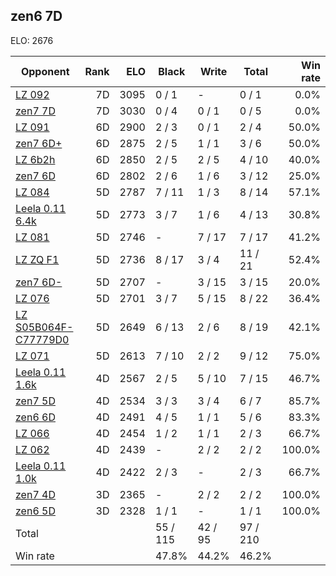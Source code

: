 ## zen6 7D ##

ELO: 2676

Opponent | Rank | ELO | Black | Write | Total | Win rate
---------|-----:|----:|-------|-------|-------|-------:
[LZ 092](LZ%20092.md) | 7D | 3095 | 0 / 1 | - | 0 / 1 | 0.0%
[zen7 7D](zen7%207D.md) | 7D | 3030 | 0 / 4 | 0 / 1 | 0 / 5 | 0.0%
[LZ 091](LZ%20091.md) | 6D | 2900 | 2 / 3 | 0 / 1 | 2 / 4 | 50.0%
[zen7 6D+](zen7%206D+.md) | 6D | 2875 | 2 / 5 | 1 / 1 | 3 / 6 | 50.0%
[LZ 6b2h](LZ%206b2h.md) | 6D | 2850 | 2 / 5 | 2 / 5 | 4 / 10 | 40.0%
[zen7 6D](zen7%206D.md) | 6D | 2802 | 2 / 6 | 1 / 6 | 3 / 12 | 25.0%
[LZ 084](LZ%20084.md) | 5D | 2787 | 7 / 11 | 1 / 3 | 8 / 14 | 57.1%
[Leela 0.11 6.4k](Leela%200.11%206.4k.md) | 5D | 2773 | 3 / 7 | 1 / 6 | 4 / 13 | 30.8%
[LZ 081](LZ%20081.md) | 5D | 2746 | - | 7 / 17 | 7 / 17 | 41.2%
[LZ ZQ F1](LZ%20ZQ%20F1.md) | 5D | 2736 | 8 / 17 | 3 / 4 | 11 / 21 | 52.4%
[zen7 6D-](zen7%206D-.md) | 5D | 2707 | - | 3 / 15 | 3 / 15 | 20.0%
[LZ 076](LZ%20076.md) | 5D | 2701 | 3 / 7 | 5 / 15 | 8 / 22 | 36.4%
[LZ S05B064F-C77779D0](LZ%20S05B064F-C77779D0.md) | 5D | 2649 | 6 / 13 | 2 / 6 | 8 / 19 | 42.1%
[LZ 071](LZ%20071.md) | 5D | 2613 | 7 / 10 | 2 / 2 | 9 / 12 | 75.0%
[Leela 0.11 1.6k](Leela%200.11%201.6k.md) | 4D | 2567 | 2 / 5 | 5 / 10 | 7 / 15 | 46.7%
[zen7 5D](zen7%205D.md) | 4D | 2534 | 3 / 3 | 3 / 4 | 6 / 7 | 85.7%
[zen6 6D](zen6%206D.md) | 4D | 2491 | 4 / 5 | 1 / 1 | 5 / 6 | 83.3%
[LZ 066](LZ%20066.md) | 4D | 2454 | 1 / 2 | 1 / 1 | 2 / 3 | 66.7%
[LZ 062](LZ%20062.md) | 4D | 2439 | - | 2 / 2 | 2 / 2 | 100.0%
[Leela 0.11 1.0k](Leela%200.11%201.0k.md) | 4D | 2422 | 2 / 3 | - | 2 / 3 | 66.7%
[zen7 4D](zen7%204D.md) | 3D | 2365 | - | 2 / 2 | 2 / 2 | 100.0%
[zen6 5D](zen6%205D.md) | 3D | 2328 | 1 / 1 | - | 1 / 1 | 100.0%
Total | | | 55 / 115 | 42 / 95 | 97 / 210 | 
Win rate| | | 47.8% | 44.2% | 46.2% | 
